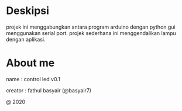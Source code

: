 # Deskipsi
projek ini menggabungkan antara program arduino dengan python gui menggunakan serial port.
projek sederhana ini menggendalikan lampu dengan aplikasi.

# About me
name : control led v0.1

creator : fathul basyair (@basyair7)

@ 2020
